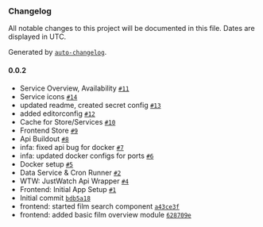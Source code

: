 ### Changelog

All notable changes to this project will be documented in this file. Dates are displayed in UTC.

Generated by [`auto-changelog`](https://github.com/CookPete/auto-changelog).

#### 0.0.2

- Service Overview, Availability [`#11`](https://github.com/dills122/where-my-cage-at/pull/11)
- Service icons [`#14`](https://github.com/dills122/where-my-cage-at/pull/14)
- updated readme, created secret config [`#13`](https://github.com/dills122/where-my-cage-at/pull/13)
- added editorconfig [`#12`](https://github.com/dills122/where-my-cage-at/pull/12)
- Cache for Store/Services [`#10`](https://github.com/dills122/where-my-cage-at/pull/10)
- Frontend Store [`#9`](https://github.com/dills122/where-my-cage-at/pull/9)
- Api Buildout [`#8`](https://github.com/dills122/where-my-cage-at/pull/8)
- infa: fixed api bug for docker [`#7`](https://github.com/dills122/where-my-cage-at/pull/7)
- infa: updated docker configs for ports [`#6`](https://github.com/dills122/where-my-cage-at/pull/6)
- Docker setup [`#5`](https://github.com/dills122/where-my-cage-at/pull/5)
- Data Service & Cron Runner [`#2`](https://github.com/dills122/where-my-cage-at/pull/2)
- WTW: JustWatch Api Wrapper [`#4`](https://github.com/dills122/where-my-cage-at/pull/4)
- Frontend: Initial App Setup [`#1`](https://github.com/dills122/where-my-cage-at/pull/1)
- Initial commit [`bdb5a18`](https://github.com/dills122/where-my-cage-at/commit/bdb5a184fdceddbf479b65e0d4bc47ae104362ca)
- frontend: started film search component [`a43ce3f`](https://github.com/dills122/where-my-cage-at/commit/a43ce3f66c0ac63b8047a11b77cb80672d00af01)
- frontend: added basic film overview module [`628709e`](https://github.com/dills122/where-my-cage-at/commit/628709eaf63ffb84f94145bc51d3aacc757e5374)
